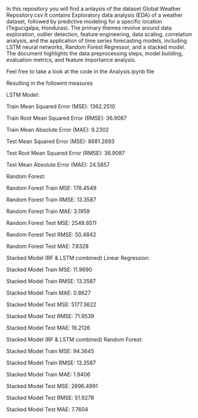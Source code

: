 In this repository you will find a anlaysis of the dataset Global Weather Repository.csv
It contains Exploratory data analysis (EDA) of a weather dataset, followed by predictive modeling for a specific location (Tegucigalpa, Honduras). 
The primary themes revolve around data exploration, outlier detection, feature engineering, data scaling, correlation analysis, and the application of time series forecasting models, including LSTM neural networks, Random Forest Regressor, and a stacked model. 
The document highlights the data preprocessing steps, model building, evaluation metrics, and feature importance analysis.

Feel free to take a look at the code in the Analysis.ipynb file

Resulting in the followint measures

LSTM Model:


Train Mean Squared Error (MSE): 1362.2510

Train Root Mean Squared Error (RMSE): 36.9087

Train Mean Absolute Error (MAE): 9.2302

Test Mean Squared Error (MSE): 8681.2693

Test Root Mean Squared Error (RMSE): 36.9087

Test Mean Absolute Error (MAE): 24.5857



Random Forest:



Random Forest Train MSE: 178.4549

Random Forest Train RMSE: 13.3587

Random Forest Train MAE: 3.1959

Random Forest Test MSE: 2548.6511

Random Forest Test RMSE: 50.4842

Random Forest Test MAE: 7.8328



Stacked Model (RF & LSTM combined) Linear Regression:



Stacked Model Train MSE: 11.9690

Stacked Model Train RMSE: 13.3587

Stacked Model Train MAE: 0.8627

Stacked Model Test MSE: 5177.3622

Stacked Model Test RMSE: 71.9539

Stacked Model Test MAE: 16.2126



Stacked Model (RF & LSTM combined) Random Forest:



Stacked Model Train MSE: 94.3645

Stacked Model Train RMSE: 13.3587

Stacked Model Train MAE: 1.9406

Stacked Model Test MSE: 2696.4991

Stacked Model Test RMSE: 51.9278

Stacked Model Test MAE: 7.7604

